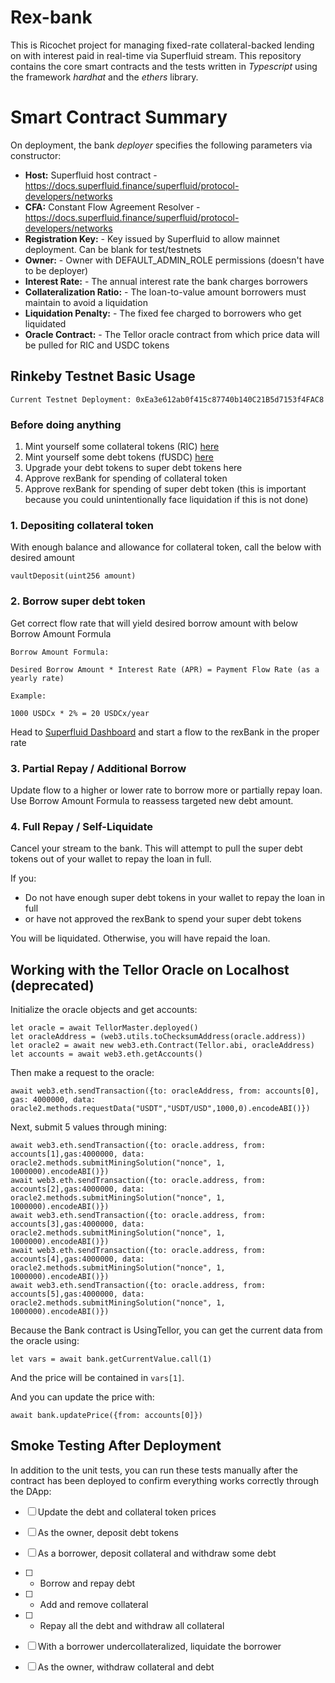 # Rex-bank

This is Ricochet project for managing fixed-rate collateral-backed lending on with interest paid in real-time via Superfluid stream. This repository contains the core smart contracts and the tests written in *Typescript* using the framework *hardhat* and the *ethers* library.

# Smart Contract Summary
On deployment, the bank _deployer_ specifies the following parameters via constructor:

* **Host:** Superfluid host contract - https://docs.superfluid.finance/superfluid/protocol-developers/networks
* **CFA:** Constant Flow Agreement Resolver - https://docs.superfluid.finance/superfluid/protocol-developers/networks
* **Registration Key:** - Key issued by Superfluid to allow mainnet deployment. Can be blank for test/testnets
* **Owner:** - Owner with DEFAULT_ADMIN_ROLE permissions (doesn't have to be deployer)
* **Interest Rate:** - The annual interest rate the bank charges borrowers
* **Collateralization Ratio:** - The loan-to-value amount borrowers must maintain to avoid a liquidation
* **Liquidation Penalty:** - The fixed fee charged to borrowers who get liquidated
* **Oracle Contract:** - The Tellor oracle contract from which price data will be pulled for RIC and USDC tokens

## Rinkeby Testnet Basic Usage

`Current Testnet Deployment: 0xEa3e612ab0f415c87740b140C21B5d7153f4FAC8`

### Before doing anything
1. Mint yourself some collateral tokens (RIC) [here]()
2. Mint yourself some debt tokens (fUSDC) [here](https://rinkeby.etherscan.io/address/0xbe49ac1eadac65dccf204d4df81d650b50122ab2#writeContract)
3. Upgrade your debt tokens to super debt tokens here
3. Approve rexBank for spending of collateral token
4. Approve rexBank for spending of super debt token (this is important because you could unintentionally face liquidation if this is not done)

### 1. Depositing collateral token
With enough balance and allowance for collateral token, call the below with desired amount
```
vaultDeposit(uint256 amount)
```

### 2. Borrow super debt token
Get correct flow rate that will yield desired borrow amount with below Borrow Amount Formula

```
Borrow Amount Formula:

Desired Borrow Amount * Interest Rate (APR) = Payment Flow Rate (as a yearly rate)

Example:

1000 USDCx * 2% = 20 USDCx/year
```
Head to [Superfluid Dashboard](https://app.superfluid.finance) and start a flow to the rexBank in the proper rate

### 3. Partial Repay / Additional Borrow
Update flow to a higher or lower rate to borrow more or partially repay loan. Use Borrow Amount Formula to reassess targeted new debt amount.

### 4. Full Repay / Self-Liquidate
Cancel your stream to the bank. This will attempt to pull the super debt tokens out of your wallet to repay the loan in full. 

If you:
- Do not have enough super debt tokens in your wallet to repay the loan in full
- or have not approved the rexBank to spend your super debt tokens

You will be liquidated. Otherwise, you will have repaid the loan.

## Working with the Tellor Oracle on Localhost (deprecated)
Initialize the oracle objects and get accounts:
```
let oracle = await TellorMaster.deployed()
let oracleAddress = (web3.utils.toChecksumAddress(oracle.address))
let oracle2 = await new web3.eth.Contract(Tellor.abi, oracleAddress)
let accounts = await web3.eth.getAccounts()
```
Then make a request to the oracle:
```
await web3.eth.sendTransaction({to: oracleAddress, from: accounts[0], gas: 4000000, data: oracle2.methods.requestData("USDT","USDT/USD",1000,0).encodeABI()})
```
Next, submit 5 values through mining:
```
await web3.eth.sendTransaction({to: oracle.address, from: accounts[1],gas:4000000, data: oracle2.methods.submitMiningSolution("nonce", 1, 1000000).encodeABI()})
await web3.eth.sendTransaction({to: oracle.address, from: accounts[2],gas:4000000, data: oracle2.methods.submitMiningSolution("nonce", 1, 1000000).encodeABI()})
await web3.eth.sendTransaction({to: oracle.address, from: accounts[3],gas:4000000, data: oracle2.methods.submitMiningSolution("nonce", 1, 1000000).encodeABI()})
await web3.eth.sendTransaction({to: oracle.address, from: accounts[4],gas:4000000, data: oracle2.methods.submitMiningSolution("nonce", 1, 1000000).encodeABI()})
await web3.eth.sendTransaction({to: oracle.address, from: accounts[5],gas:4000000, data: oracle2.methods.submitMiningSolution("nonce", 1, 1000000).encodeABI()})
```
Because the Bank contract is UsingTellor, you can get the current data from the oracle using:
```
let vars = await bank.getCurrentValue.call(1)
```
And the price will be contained in `vars[1]`.

And you can update the price with:
```
await bank.updatePrice({from: accounts[0]})
```

## Smoke Testing After Deployment
In addition to the unit tests, you can run these tests manually after the contract has been deployed to confirm everything works correctly through the DApp:

- [ ] Update the debt and collateral token prices
- [ ] As the owner, deposit debt tokens
- [ ] As a borrower, deposit collateral and withdraw some debt
- [ ] - Borrow and repay debt
- [ ] - Add and remove collateral
- [ ] - Repay all the debt and withdraw all collateral
- [ ] With a borrower undercollateralized, liquidate the borrower
- [ ] As the owner, withdraw collateral and debt

